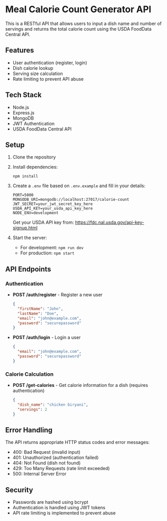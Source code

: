 # Meal Calorie Count Generator API

This is a RESTful API that allows users to input a dish name and number of servings and returns the total calorie count using the USDA FoodData Central API.

## Features

- User authentication (register, login)
- Dish calorie lookup
- Serving size calculation
- Rate limiting to prevent API abuse

## Tech Stack

- Node.js
- Express.js
- MongoDB
- JWT Authentication
- USDA FoodData Central API

## Setup

1. Clone the repository
2. Install dependencies:
   ```
   npm install
   ```
3. Create a `.env` file based on `.env.example` and fill in your details:

   ```
   PORT=5000
   MONGODB_URI=mongodb://localhost:27017/calorie-count
   JWT_SECRET=your_jwt_secret_key_here
   USDA_API_KEY=your_usda_api_key_here
   NODE_ENV=development
   ```

   Get your USDA API key from: https://fdc.nal.usda.gov/api-key-signup.html

4. Start the server:
   - For development: `npm run dev`
   - For production: `npm start`

## API Endpoints

### Authentication

- **POST /auth/register** - Register a new user

  ```json
  {
    "firstName": "John",
    "lastName": "Doe",
    "email": "john@example.com",
    "password": "securepassword"
  }
  ```

- **POST /auth/login** - Login a user
  ```json
  {
    "email": "john@example.com",
    "password": "securepassword"
  }
  ```

### Calorie Calculation

- **POST /get-calories** - Get calorie information for a dish (requires authentication)
  ```json
  {
    "dish_name": "chicken biryani",
    "servings": 2
  }
  ```

## Error Handling

The API returns appropriate HTTP status codes and error messages:

- 400: Bad Request (invalid input)
- 401: Unauthorized (authentication failed)
- 404: Not Found (dish not found)
- 429: Too Many Requests (rate limit exceeded)
- 500: Internal Server Error

## Security

- Passwords are hashed using bcrypt
- Authentication is handled using JWT tokens
- API rate limiting is implemented to prevent abuse

